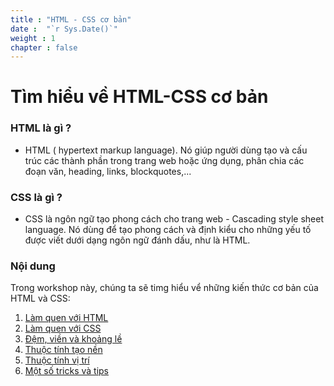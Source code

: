 ```yaml
---
title : "HTML - CSS cơ bản"
date :  "`r Sys.Date()`" 
weight : 1 
chapter : false
---
```

# Tìm hiểu về HTML-CSS cơ bản

### HTML là gì ?
- HTML ( hypertext markup language). Nó giúp người dùng tạo và cấu trúc các thành phần trong trang web hoặc ứng dụng, phân chia các đoạn văn, heading, links, blockquotes,...

### CSS là gì ?
- CSS là ngôn ngữ tạo phong cách cho trang web - Cascading style sheet language. Nó dùng để tạo phong cách và định kiểu cho những yếu tố được viết dưới dạng ngôn ngữ đánh dấu, như là HTML.

### Nội dung
 Trong workshop này, chúng ta sẽ timg hiểu vể những kiến thức cơ bản của HTML và CSS: 
 1. [Làm quen với HTML](2-prerequiste/)
 2. [Làm quen với CSS](3-accessibilitytoinstances/)
 3. [Đệm, viền và khoảng lề](4-s3log/)
 4. [Thuộc tính tạo nền](5-Portfwd/)
 5. [Thuộc tính vị trí](6-cleanup/)
 6. [Một số tricks và tips](6-align/)


